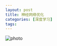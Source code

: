```yaml
---
layout: post
title: 神经网络优化
categories: [深度学习]
tags: 
---
```


 ![photo]({{site.url}}/assets/img/微信图片_20221108172016.jpg)